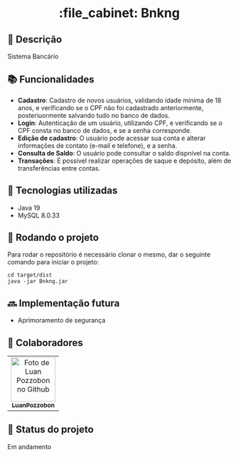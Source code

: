 <h1 align="center">:file_cabinet: Bnkng</h1>

## :memo: Descrição
Sistema Bancário

## :books: Funcionalidades
* <b>Cadastro</b>: Cadastro de novos usuários, validando idade mínima de 18 anos, e verificando se o CPF não foi cadastrado anteriormente, posteriuormente salvando tudo no banco de dados.
* <b>Login</b>: Autenticação de um usuário, utilizando CPF, e verificando se o CPF consta no banco de dados, e se a senha corresponde.
* <b>Edição de cadastro</b>: O usuário pode acessar sua conta e alterar informações de contato (e-mail e telefone), e a senha.
* <b>Consulta de Saldo</b>: O usuário pode consultar o saldo dispnível na conta.
* <b>Transações</b>: É possível realizar operações de saque e depósito, além de transferências entre contas.

## :wrench: Tecnologias utilizadas
* Java 19
* MySQL 8.0.33

## :rocket: Rodando o projeto
Para rodar o repositório é necessário clonar o mesmo, dar o seguinte comando para iniciar o projeto:
```
cd target/dist
java -jar Bnkng.jar
```

## :soon: Implementação futura
* Aprimoramento de segurança

## :handshake: Colaboradores
<table>
    <tr>
        <td align="center">
            <a href="https://github.com/luanpozzobon">
                <img src="https://avatars.githubusercontent.com/u/108753073?v=4" width="100px;" alt="Foto de Luan Pozzobon no Github"/><br>
                <sub>
                    <b>LuanPozzobon</b>
                </sub>
            </a>
        </td>
    </tr>
</table>

## :dart: Status do projeto
Em andamento